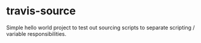 # travis-source

Simple hello world project to test out sourcing scripts to separate scripting / variable responsibilities.
